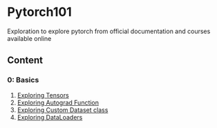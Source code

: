 # Pytorch101
Exploration to explore pytorch from official documentation and courses available online

## Content

### 0: Basics
1) [Exploring Tensors](./1_Tensors.ipynb)
2) [Exploring Autograd Function](./2_Autograd.ipynb)
3) [Exploring Custom Dataset class](./3_Dataset_Class.ipynb)
4) [Exploring DataLoaders](./4_DataLoaders.ipynb)
